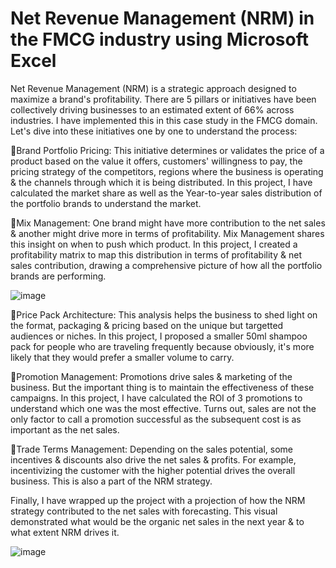 # Net Revenue Management (NRM) in the FMCG industry using Microsoft Excel

Net Revenue Management (NRM) is a strategic approach designed to maximize a brand's profitability. There are 5 pillars or initiatives have been collectively driving businesses to an estimated extent of 66% across industries. 
I have implemented this in this case study in the FMCG domain. Let's dive into these initiatives one by one to understand the process:

🚀Brand Portfolio Pricing:
This initiative determines or validates the price of a product based on the value it offers, customers' willingness to pay, the pricing strategy of the competitors, regions where the business is operating & the channels through which it is being distributed. 
In this project, I have calculated the market share as well as the Year-to-year sales distribution of the portfolio brands to understand the market.

🚀Mix Management:
One brand might have more contribution to the net sales & another might drive more in terms of profitability. Mix Management shares this insight on when to push which product. 
In this project, I created a profitability matrix to map this distribution in terms of profitability & net sales contribution, drawing a comprehensive picture of how all the portfolio brands are performing. 

![image](https://github.com/user-attachments/assets/b1b265ec-8fae-412c-a954-4a34064bbd6d)

🚀Price Pack Architecture:
This analysis helps the business to shed light on the format, packaging & pricing based on the unique but targetted audiences or niches.
In this project, I proposed a smaller 50ml shampoo pack for people who are traveling frequently because obviously, it's more likely that they would prefer a smaller volume to carry. 

🚀Promotion Management:
Promotions drive sales & marketing of the business. But the important thing is to maintain the effectiveness of these campaigns.
In this project, I have calculated the ROI of 3 promotions to understand which one was the most effective. Turns out, sales are not the only factor to call a promotion successful as the subsequent cost is as important as the net sales.

🚀Trade Terms Management:
Depending on the sales potential, some incentives & discounts also drive the net sales & profits. For example, incentivizing the customer with the higher potential drives the overall business. This is also a part of the NRM strategy.

Finally, I have wrapped up the project with a projection of how the NRM strategy contributed to the net sales with forecasting. This visual demonstrated what would be the organic net sales in the next year & to what extent NRM drives it.

![image](https://github.com/user-attachments/assets/072500d1-d742-4479-8fb3-534c2215357c)
